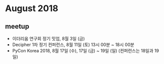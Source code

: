 # August 2018

## meetup

* 이더리움 연구회 정기 밋업, 8월 3일 (금)
* Decipher 1차 정기 컨퍼런스, 8월 11일 (토) 13시 00분 ~ 18시 00분
* PyCon Korea 2018, 8월 17일 (수), 17일 (금) ~ 19일 (일) (컨퍼런스는 18일과 19일)

